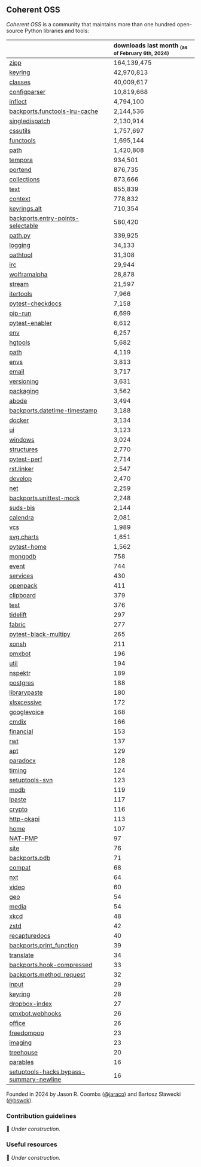 ## Coherent OSS

_Coherent OSS_ is a community that maintains more than one hundred open-source Python libraries and tools:

|                                                                                                              | downloads last month <sub>(as of February 6th, 2024)</sub>   |
|:-------------------------------------------------------------------------------------------------------------|:--------------------------------------------------------------|
| [zipp](https://github.com/jaraco/zipp)                                                                       | 164,139,475                                                   |
| [keyring](https://github.com/jaraco/keyring)                                                                 | 42,970,813                                                    |
| [classes](https://github.com/jaraco/jaraco.classes)                                                          | 40,009,617                                                    |
| [configparser](https://github.com/jaraco/configparser/)                                                      | 10,819,668                                                    |
| [inflect](https://github.com/jaraco/inflect)                                                                 | 4,794,100                                                     |
| [backports.functools-lru-cache](https://github.com/jaraco/backports.functools_lru_cache)                     | 2,144,536                                                     |
| [singledispatch](https://github.com/jaraco/singledispatch)                                                   | 2,130,914                                                     |
| [cssutils](https://github.com/jaraco/cssutils)                                                               | 1,757,697                                                     |
| [functools](https://github.com/jaraco/jaraco.functools)                                                      | 1,695,144                                                     |
| [path](https://github.com/jaraco/path)                                                                       | 1,420,808                                                     |
| [tempora](https://github.com/jaraco/tempora)                                                                 | 934,501                                                       |
| [portend](https://github.com/jaraco/portend)                                                                 | 876,735                                                       |
| [collections](https://github.com/jaraco/jaraco.collections)                                                  | 873,666                                                       |
| [text](https://github.com/jaraco/jaraco.text)                                                                | 855,839                                                       |
| [context](https://github.com/jaraco/jaraco.context)                                                          | 778,832                                                       |
| [keyrings.alt](https://github.com/jaraco/keyrings.alt)                                                       | 710,354                                                       |
| [backports.entry-points-selectable](https://github.com/jaraco/backports.entry_points_selectable)             | 580,420                                                       |
| [path.py](https://github.com/jaraco/path)                                                                    | 339,925                                                       |
| [logging](https://github.com/jaraco/jaraco.logging)                                                          | 34,133                                                        |
| [oathtool](https://github.com/jaraco/oathtool)                                                               | 31,308                                                        |
| [irc](https://github.com/jaraco/irc)                                                                         | 29,944                                                        |
| [wolframalpha](https://github.com/jaraco/wolframalpha)                                                       | 28,878                                                        |
| [stream](https://github.com/jaraco/jaraco.stream)                                                            | 21,597                                                        |
| [itertools](https://github.com/jaraco/jaraco.itertools)                                                      | 7,966                                                         |
| [pytest-checkdocs](https://github.com/jaraco/pytest-checkdocs)                                               | 7,158                                                         |
| [pip-run](https://github.com/jaraco/pip-run)                                                                 | 6,699                                                         |
| [pytest-enabler](https://github.com/jaraco/pytest-enabler)                                                   | 6,612                                                         |
| [env](https://github.com/jaraco/jaraco.env)                                                                  | 6,257                                                         |
| [hgtools](https://github.com/jaraco/hgtools)                                                                 | 5,682                                                         |
| [path](https://github.com/jaraco/jaraco.path)                                                                | 4,119                                                         |
| [envs](https://github.com/jaraco/jaraco.envs)                                                                | 3,813                                                         |
| [email](https://github.com/jaraco/jaraco.email)                                                              | 3,717                                                         |
| [versioning](https://github.com/jaraco/jaraco.versioning)                                                    | 3,631                                                         |
| [packaging](https://github.com/jaraco/jaraco.packaging)                                                      | 3,562                                                         |
| [abode](https://github.com/jaraco/jaraco.abode)                                                              | 3,494                                                         |
| [backports.datetime-timestamp](https://github.com/jaraco/backports.datetime_timestamp)                       | 3,188                                                         |
| [docker](https://github.com/jaraco/jaraco.docker)                                                            | 3,134                                                         |
| [ui](https://github.com/jaraco/jaraco.ui)                                                                    | 3,123                                                         |
| [windows](https://github.com/jaraco/jaraco.windows)                                                          | 3,024                                                         |
| [structures](https://github.com/jaraco/jaraco.structures)                                                    | 2,770                                                         |
| [pytest-perf](https://github.com/jaraco/pytest-perf)                                                         | 2,714                                                         |
| [rst.linker](https://github.com/jaraco/rst.linker)                                                           | 2,547                                                         |
| [develop](https://github.com/jaraco/jaraco.develop)                                                          | 2,470                                                         |
| [net](https://github.com/jaraco/jaraco.net)                                                                  | 2,259                                                         |
| [backports.unittest-mock](https://github.com/jaraco/backports.unittest_mock)                                 | 2,248                                                         |
| [suds-bis](https://github.com/jaraco/suds)                                                                   | 2,144                                                         |
| [calendra](https://github.com/jaraco/calendra)                                                               | 2,081                                                         |
| [vcs](https://github.com/jaraco/jaraco.vcs)                                                                  | 1,989                                                         |
| [svg.charts](https://github.com/jaraco/svg.charts)                                                           | 1,651                                                         |
| [pytest-home](https://github.com/jaraco/pytest-home)                                                         | 1,562                                                         |
| [mongodb](https://github.com/jaraco/jaraco.mongodb)                                                          | 758                                                           |
| [event](https://github.com/jaraco/pyevent)                                                                   | 744                                                           |
| [services](https://github.com/jaraco/jaraco.services)                                                        | 430                                                           |
| [openpack](https://github.com/jaraco/openpack)                                                               | 411                                                           |
| [clipboard](https://github.com/jaraco/jaraco.clipboard)                                                      | 379                                                           |
| [test](https://github.com/jaraco/jaraco.test)                                                                | 376                                                           |
| [tidelift](https://github.com/jaraco/jaraco.tidelift)                                                        | 297                                                           |
| [fabric](https://github.com/jaraco/jaraco.fabric)                                                            | 277                                                           |
| [pytest-black-multipy](https://github.com/jaraco/pytest-black-multipy)                                       | 265                                                           |
| [xonsh](https://github.com/jaraco/jaraco.xonsh)                                                              | 211                                                           |
| [pmxbot](https://github.com/jaraco/jaraco.pmxbot)                                                            | 196                                                           |
| [util](https://github.com/jaraco/jaraco.util)                                                                | 194                                                           |
| [nspektr](https://github.com/jaraco/nspektr)                                                                 | 189                                                           |
| [postgres](https://github.com/jaraco/jaraco.postgres)                                                        | 188                                                           |
| [librarypaste](https://github.com/jaraco/librarypaste)                                                       | 180                                                           |
| [xlsxcessive](https://github.com/jaraco/xlsxcessive)                                                         | 172                                                           |
| [googlevoice](https://github.com/jaraco/googlevoice)                                                         | 168                                                           |
| [cmdix](https://github.com/jaraco/cmdix)                                                                     | 166                                                           |
| [financial](https://github.com/jaraco/jaraco.financial)                                                      | 153                                                           |
| [rwt](https://github.com/jaraco/rwt)                                                                         | 137                                                           |
| [apt](https://github.com/jaraco/jaraco.apt)                                                                  | 129                                                           |
| [paradocx](https://github.com/jaraco/paradocx)                                                               | 128                                                           |
| [timing](https://github.com/jaraco/jaraco.timing)                                                            | 124                                                           |
| [setuptools-svn](https://github.com/jaraco/setuptools_svn)                                                   | 123                                                           |
| [modb](https://github.com/jaraco/jaraco.modb)                                                                | 119                                                           |
| [lpaste](https://github.com/jaraco/lpaste)                                                                   | 117                                                           |
| [crypto](https://github.com/jaraco/jaraco.crypto)                                                            | 116                                                           |
| [http-okapi](https://github.com/jaraco/http-okapi)                                                           | 113                                                           |
| [home](https://github.com/jaraco/jaraco.home)                                                                | 107                                                           |
| [NAT-PMP](https://github.com/jaraco/nat-pmp)                                                                 | 97                                                            |
| [site](https://github.com/jaraco/jaraco.site)                                                                | 76                                                            |
| [backports.pdb](https://github.com/jaraco/backports.pdb)                                                     | 71                                                            |
| [compat](https://github.com/jaraco/jaraco.compat)                                                            | 68                                                            |
| [nxt](https://github.com/jaraco/jaraco.nxt)                                                                  | 64                                                            |
| [video](https://github.com/jaraco/jaraco.video)                                                              | 60                                                            |
| [geo](https://github.com/jaraco/jaraco.geo)                                                                  | 54                                                            |
| [media](https://github.com/jaraco/jaraco.media)                                                              | 54                                                            |
| [xkcd](https://github.com/jaraco/jaraco.xkcd)                                                                | 48                                                            |
| [zstd](https://github.com/jaraco/jaraco.zstd)                                                                | 42                                                            |
| [recapturedocs](https://github.com/jaraco/recapturedocs)                                                     | 40                                                            |
| [backports.print_function](https://github.com/jaraco/backports.print_function)                               | 39                                                            |
| [translate](https://github.com/jaraco/jaraco.translate)                                                      | 34                                                            |
| [backports.hook-compressed](https://github.com/jaraco/backports.hook_compressed)                             | 33                                                            |
| [backports.method_request](https://github.com/jaraco/backports.method_request)                               | 32                                                            |
| [input](https://github.com/jaraco/jaraco.input)                                                              | 29                                                            |
| [keyring](https://github.com/jaraco/jaraco.keyring)                                                          | 28                                                            |
| [dropbox-index](https://github.com/jaraco/dropbox-index)                                                     | 27                                                            |
| [pmxbot.webhooks](https://github.com/jaraco/pmxbot.webhooks)                                                 | 26                                                            |
| [office](https://github.com/jaraco/jaraco.office)                                                            | 26                                                            |
| [freedompop](https://github.com/jaraco/freedompop)                                                           | 23                                                            |
| [imaging](https://github.com/jaraco/jaraco.imaging)                                                          | 23                                                            |
| [treehouse](https://github.com/jaraco/treehouse)                                                             | 20                                                            |
| [parables](https://github.com/jaraco/jaraco.parables)                                                        | 16                                                            |
| [setuptools-hacks.bypass-summary-newline](https://github.com/jaraco/setuptools_hacks.bypass_summary_newline) | 16                                                            |

Founded in 2024 by Jason R. Coombs ([@jaraco](https://github.com/jaraco)) and Bartosz Sławecki ([@bswck](https://github.com/bswck)).

### Contribution guidelines
🚧 _Under construction._

### Useful resources
🚧 _Under construction._
<!--

**Here are some ideas to get you started:**

🙋‍♀️ A short introduction - what is your organization all about?
🌈 Contribution guidelines - how can the community get involved?
👩‍💻 Useful resources - where can the community find your docs? Is there anything else the community should know?
🍿 Fun facts - what does your team eat for breakfast?
🧙 Remember, you can do mighty things with the power of [Markdown](https://docs.github.com/github/writing-on-github/getting-started-with-writing-and-formatting-on-github/basic-writing-and-formatting-syntax)
-->
